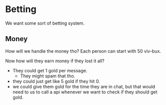# Betting
We want some sort of betting system.

## Money
How will we handle the money tho? 
Each person can start with 50 viv-bux.

Now how will they earn money if they lost it all?
* They could get 1 gold per message.
	* They might spam that tho.
* they could just get like 5 gold if they hit 0.
* we could give them gold for the time they are in chat, but that would need to us to call a api whenever we want to check if they should get gold.


